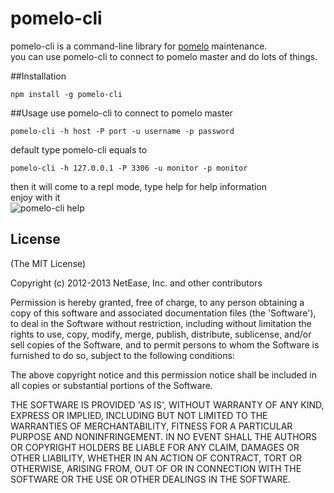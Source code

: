 pomelo-cli
========

pomelo-cli is a command-line library for [pomelo](https://github.com/NetEase/pomelo) maintenance.  
you can use pomelo-cli to connect to pomelo master and do lots of things.

##Installation
```
npm install -g pomelo-cli
```
##Usage
use pomelo-cli to connect to pomelo master  

```
pomelo-cli -h host -P port -u username -p password  
```  

default type pomelo-cli equals to  

```  
pomelo-cli -h 127.0.0.1 -P 3306 -u monitor -p monitor 
```  

then it will come to a repl mode, type help for help information  
enjoy with it  
![pomelo-cli help](http://ww2.sinaimg.cn/large/b7bc844fgw1e7l4m1q369j20io0jytcr.jpg)

## License

(The MIT License)

Copyright (c) 2012-2013 NetEase, Inc. and other contributors

Permission is hereby granted, free of charge, to any person obtaining
a copy of this software and associated documentation files (the
'Software'), to deal in the Software without restriction, including
without limitation the rights to use, copy, modify, merge, publish,
distribute, sublicense, and/or sell copies of the Software, and to
permit persons to whom the Software is furnished to do so, subject to
the following conditions:

The above copyright notice and this permission notice shall be
included in all copies or substantial portions of the Software.

THE SOFTWARE IS PROVIDED 'AS IS', WITHOUT WARRANTY OF ANY KIND,
EXPRESS OR IMPLIED, INCLUDING BUT NOT LIMITED TO THE WARRANTIES OF
MERCHANTABILITY, FITNESS FOR A PARTICULAR PURPOSE AND NONINFRINGEMENT.
IN NO EVENT SHALL THE AUTHORS OR COPYRIGHT HOLDERS BE LIABLE FOR ANY
CLAIM, DAMAGES OR OTHER LIABILITY, WHETHER IN AN ACTION OF CONTRACT,
TORT OR OTHERWISE, ARISING FROM, OUT OF OR IN CONNECTION WITH THE
SOFTWARE OR THE USE OR OTHER DEALINGS IN THE SOFTWARE.